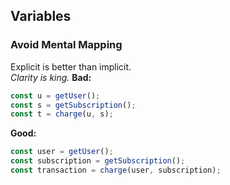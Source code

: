 ## Variables
### Avoid Mental Mapping  

Explicit is better than implicit.  
*Clarity is king.*
**Bad:**
```ts
const u = getUser();
const s = getSubscription();
const t = charge(u, s);
```
**Good:**
```ts
const user = getUser();
const subscription = getSubscription();
const transaction = charge(user, subscription);
```
